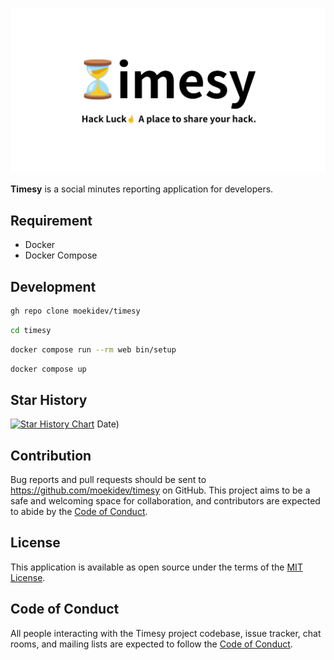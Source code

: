 ![Timesy](./public/ogp.png)

**Timesy** is a social minutes reporting application for developers.

## Requirement

- Docker
- Docker Compose

## Development

```sh
gh repo clone moekidev/timesy
```

```sh
cd timesy
```

```sh
docker compose run --rm web bin/setup
```

```sh
docker compose up
```

## Star History

[![Star History Chart](https://api.star-history.com/svg?repos=moekidev/timesy&type=Date)](https://star-history.com/#moekidev/timesy&) Date)

## Contribution

Bug reports and pull requests should be sent to https://github.com/moekidev/timesy on GitHub. This project aims to be a safe and welcoming space for collaboration, and contributors are expected to abide by the [Code of Conduct](https://github.com/moekidev/timesy/blob/main/CODE_OF_CONDUCT.md).

## License

This application is available as open source under the terms of the [MIT License](https://opensource.org/licenses/MIT).

## Code of Conduct

All people interacting with the Timesy project codebase, issue tracker, chat rooms, and mailing lists are expected to follow the [Code of Conduct](https://github.com/moekidev/timesy/blob/main/CODE_OF_CONDUCT.md).
